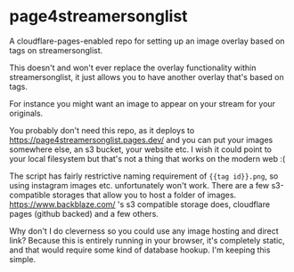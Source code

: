 # page4streamersonglist

A cloudflare-pages-enabled repo for setting up an image overlay based on tags on streamersonglist.

This doesn't and won't ever replace the overlay functionality within streamersonglist, it just allows you to have another overlay that's based on tags.

For instance you might want an image to appear on your stream for your originals.

You probably don't need this repo, as it deploys to https://page4streamersonglist.pages.dev/ and you can put your images somewhere else, an s3 bucket, your website etc.  I wish it could point to your local filesystem but that's not a thing that works on the modern web :(

The script has fairly restrictive naming requirement of `{{tag id}}.png`, so using instagram images etc. unfortunately won't work.  There are a few s3-compatible storages that allow you to host a folder of images.  https://www.backblaze.com/ 's s3 compatible storage does, cloudflare pages (github backed) and a few others.

Why don't I do cleverness so you could use any image hosting and direct link?  Because this is entirely running in your browser, it's completely static, and that would require some kind of database hookup.  I'm keeping this simple.
